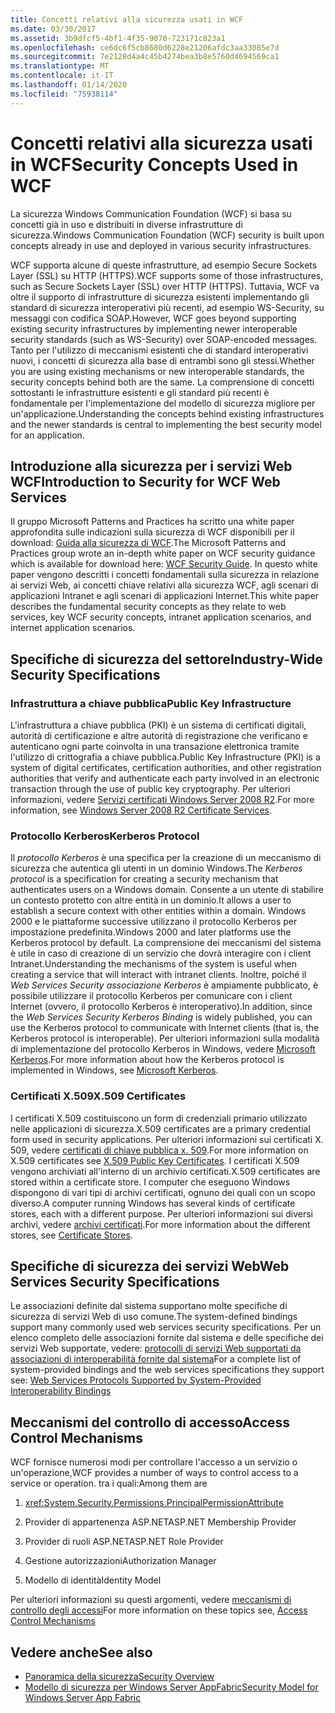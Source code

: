 ```yaml
---
title: Concetti relativi alla sicurezza usati in WCF
ms.date: 03/30/2017
ms.assetid: 3b9dfcf5-4bf1-4f35-9070-723171c823a1
ms.openlocfilehash: ce6dc6f5cb8680d6228e21206afdc3aa33085e7d
ms.sourcegitcommit: 7e2128d4a4c45b4274bea3b8e5760d4694569ca1
ms.translationtype: MT
ms.contentlocale: it-IT
ms.lasthandoff: 01/14/2020
ms.locfileid: "75938114"
---
```

# <a name="security-concepts-used-in-wcf"></a><span data-ttu-id="2ad0f-102">Concetti relativi alla sicurezza usati in WCF</span><span class="sxs-lookup"><span data-stu-id="2ad0f-102">Security Concepts Used in WCF</span></span>
<span data-ttu-id="2ad0f-103">La sicurezza Windows Communication Foundation (WCF) si basa su concetti già in uso e distribuiti in diverse infrastrutture di sicurezza.</span><span class="sxs-lookup"><span data-stu-id="2ad0f-103">Windows Communication Foundation (WCF) security is built upon concepts already in use and deployed in various security infrastructures.</span></span>  
  
 <span data-ttu-id="2ad0f-104">WCF supporta alcune di queste infrastrutture, ad esempio Secure Sockets Layer (SSL) su HTTP (HTTPS).</span><span class="sxs-lookup"><span data-stu-id="2ad0f-104">WCF supports some of those infrastructures, such as Secure Sockets Layer (SSL) over HTTP (HTTPS).</span></span> <span data-ttu-id="2ad0f-105">Tuttavia, WCF va oltre il supporto di infrastrutture di sicurezza esistenti implementando gli standard di sicurezza interoperativi più recenti, ad esempio WS-Security, su messaggi con codifica SOAP.</span><span class="sxs-lookup"><span data-stu-id="2ad0f-105">However, WCF goes beyond supporting existing security infrastructures by implementing newer interoperable security standards (such as WS-Security) over SOAP-encoded messages.</span></span> <span data-ttu-id="2ad0f-106">Tanto per l'utilizzo di meccanismi esistenti che di standard interoperativi nuovi, i concetti di sicurezza alla base di entrambi sono gli stessi.</span><span class="sxs-lookup"><span data-stu-id="2ad0f-106">Whether you are using existing mechanisms or new interoperable standards, the security concepts behind both are the same.</span></span> <span data-ttu-id="2ad0f-107">La comprensione di concetti sottostanti le infrastrutture esistenti e gli standard più recenti è fondamentale per l'implementazione del modello di sicurezza migliore per un'applicazione.</span><span class="sxs-lookup"><span data-stu-id="2ad0f-107">Understanding the concepts behind existing infrastructures and the newer standards is central to implementing the best security model for an application.</span></span>  
  
## <a name="introduction-to-security-for-wcf-web-services"></a><span data-ttu-id="2ad0f-108">Introduzione alla sicurezza per i servizi Web WCF</span><span class="sxs-lookup"><span data-stu-id="2ad0f-108">Introduction to Security for WCF Web Services</span></span>  
 <span data-ttu-id="2ad0f-109">Il gruppo Microsoft Patterns and Practices ha scritto una white paper approfondita sulle indicazioni sulla sicurezza di WCF disponibili per il download: [Guida alla sicurezza di WCF](https://go.microsoft.com/fwlink/?LinkId=210210).</span><span class="sxs-lookup"><span data-stu-id="2ad0f-109">The Microsoft Patterns and Practices group wrote an in-depth white paper on WCF security guidance which is available for download here: [WCF Security Guide](https://go.microsoft.com/fwlink/?LinkId=210210).</span></span> <span data-ttu-id="2ad0f-110">In questo white paper vengono descritti i concetti fondamentali sulla sicurezza in relazione ai servizi Web, ai concetti chiave relativi alla sicurezza WCF, agli scenari di applicazioni Intranet e agli scenari di applicazioni Internet.</span><span class="sxs-lookup"><span data-stu-id="2ad0f-110">This white paper describes the fundamental security concepts as they relate to web services, key WCF security concepts, intranet application scenarios, and internet application scenarios.</span></span>  
  
## <a name="industry-wide-security-specifications"></a><span data-ttu-id="2ad0f-111">Specifiche di sicurezza del settore</span><span class="sxs-lookup"><span data-stu-id="2ad0f-111">Industry-Wide Security Specifications</span></span>  
  
### <a name="public-key-infrastructure"></a><span data-ttu-id="2ad0f-112">Infrastruttura a chiave pubblica</span><span class="sxs-lookup"><span data-stu-id="2ad0f-112">Public Key Infrastructure</span></span>  
 <span data-ttu-id="2ad0f-113">L'infrastruttura a chiave pubblica (PKI) è un sistema di certificati digitali, autorità di certificazione e altre autorità di registrazione che verificano e autenticano ogni parte coinvolta in una transazione elettronica tramite l'utilizzo di crittografia a chiave pubblica.</span><span class="sxs-lookup"><span data-stu-id="2ad0f-113">Public Key Infrastructure (PKI) is a system of digital certificates, certification authorities, and other registration authorities that verify and authenticate each party involved in an electronic transaction through the use of public key cryptography.</span></span> <span data-ttu-id="2ad0f-114">Per ulteriori informazioni, vedere [Servizi certificati Windows Server 2008 R2](https://go.microsoft.com/fwlink/?LinkId=210211).</span><span class="sxs-lookup"><span data-stu-id="2ad0f-114">For more information, see [Windows Server 2008 R2 Certificate Services](https://go.microsoft.com/fwlink/?LinkId=210211).</span></span>  
  
### <a name="kerberos-protocol"></a><span data-ttu-id="2ad0f-115">Protocollo Kerberos</span><span class="sxs-lookup"><span data-stu-id="2ad0f-115">Kerberos Protocol</span></span>  
 <span data-ttu-id="2ad0f-116">Il *protocollo Kerberos* è una specifica per la creazione di un meccanismo di sicurezza che autentica gli utenti in un dominio Windows.</span><span class="sxs-lookup"><span data-stu-id="2ad0f-116">The *Kerberos protocol* is a specification for creating a security mechanism that authenticates users on a Windows domain.</span></span> <span data-ttu-id="2ad0f-117">Consente a un utente di stabilire un contesto protetto con altre entità in un dominio.</span><span class="sxs-lookup"><span data-stu-id="2ad0f-117">It allows a user to establish a secure context with other entities within a domain.</span></span> <span data-ttu-id="2ad0f-118">Windows 2000 e le piattaforme successive utilizzano il protocollo Kerberos per impostazione predefinita.</span><span class="sxs-lookup"><span data-stu-id="2ad0f-118">Windows 2000 and later platforms use the Kerberos protocol by default.</span></span> <span data-ttu-id="2ad0f-119">La comprensione dei meccanismi del sistema è utile in caso di creazione di un servizio che dovrà interagire con i client Intranet.</span><span class="sxs-lookup"><span data-stu-id="2ad0f-119">Understanding the mechanisms of the system is useful when creating a service that will interact with intranet clients.</span></span> <span data-ttu-id="2ad0f-120">Inoltre, poiché il *Web Services Security associazione Kerberos* è ampiamente pubblicato, è possibile utilizzare il protocollo Kerberos per comunicare con i client Internet (ovvero, il protocollo Kerberos è interoperativo).</span><span class="sxs-lookup"><span data-stu-id="2ad0f-120">In addition, since the *Web Services Security Kerberos Binding* is widely published, you can use the Kerberos protocol to communicate with Internet clients (that is, the Kerberos protocol is interoperable).</span></span> <span data-ttu-id="2ad0f-121">Per ulteriori informazioni sulla modalità di implementazione del protocollo Kerberos in Windows, vedere [Microsoft Kerberos](https://go.microsoft.com/fwlink/?LinkId=210212).</span><span class="sxs-lookup"><span data-stu-id="2ad0f-121">For more information about how the Kerberos protocol is implemented in Windows, see  [Microsoft Kerberos](https://go.microsoft.com/fwlink/?LinkId=210212).</span></span>  
  
### <a name="x509-certificates"></a><span data-ttu-id="2ad0f-122">Certificati X.509</span><span class="sxs-lookup"><span data-stu-id="2ad0f-122">X.509 Certificates</span></span>  
 <span data-ttu-id="2ad0f-123">I certificati X.509 costituiscono un form di credenziali primario utilizzato nelle applicazioni di sicurezza.</span><span class="sxs-lookup"><span data-stu-id="2ad0f-123">X.509 certificates are a primary credential form used in security applications.</span></span> <span data-ttu-id="2ad0f-124">Per ulteriori informazioni sui certificati X. 509, vedere [certificati di chiave pubblica x. 509](https://go.microsoft.com/fwlink/?LinkId=210213).</span><span class="sxs-lookup"><span data-stu-id="2ad0f-124">For more information on X.509 certificates see [X.509 Public Key Certificates](https://go.microsoft.com/fwlink/?LinkId=210213).</span></span> <span data-ttu-id="2ad0f-125">I certificati X.509 vengono archiviati all'interno di un archivio certificati.</span><span class="sxs-lookup"><span data-stu-id="2ad0f-125">X.509 certificates are stored within a certificate store.</span></span> <span data-ttu-id="2ad0f-126">I computer che eseguono Windows dispongono di vari tipi di archivi certificati, ognuno dei quali con un scopo diverso.</span><span class="sxs-lookup"><span data-stu-id="2ad0f-126">A computer running Windows has several kinds of certificate stores, each with a different purpose.</span></span> <span data-ttu-id="2ad0f-127">Per ulteriori informazioni sui diversi archivi, vedere [archivi certificati](https://go.microsoft.com/fwlink/?LinkID=87787).</span><span class="sxs-lookup"><span data-stu-id="2ad0f-127">For more information about the different stores, see [Certificate Stores](https://go.microsoft.com/fwlink/?LinkID=87787).</span></span>  
  
## <a name="web-services-security-specifications"></a><span data-ttu-id="2ad0f-128">Specifiche di sicurezza dei servizi Web</span><span class="sxs-lookup"><span data-stu-id="2ad0f-128">Web Services Security Specifications</span></span>  
 <span data-ttu-id="2ad0f-129">Le associazioni definite dal sistema supportano molte specifiche di sicurezza di servizi Web di uso comune.</span><span class="sxs-lookup"><span data-stu-id="2ad0f-129">The system-defined bindings support many commonly used web services security specifications.</span></span> <span data-ttu-id="2ad0f-130">Per un elenco completo delle associazioni fornite dal sistema e delle specifiche dei servizi Web supportate, vedere: [protocolli di servizi Web supportati da associazioni di interoperabilità fornite dal sistema](../../../../docs/framework/wcf/feature-details/web-services-protocols-supported-by-system-provided-interoperability-bindings.md)</span><span class="sxs-lookup"><span data-stu-id="2ad0f-130">For a complete list of system-provided bindings and the web services specifications they support see: [Web Services Protocols Supported by System-Provided Interoperability Bindings](../../../../docs/framework/wcf/feature-details/web-services-protocols-supported-by-system-provided-interoperability-bindings.md)</span></span>  
  
## <a name="access-control-mechanisms"></a><span data-ttu-id="2ad0f-131">Meccanismi del controllo di accesso</span><span class="sxs-lookup"><span data-stu-id="2ad0f-131">Access Control Mechanisms</span></span>  
 <span data-ttu-id="2ad0f-132">WCF fornisce numerosi modi per controllare l'accesso a un servizio o un'operazione,</span><span class="sxs-lookup"><span data-stu-id="2ad0f-132">WCF provides a number of ways to control access to a service or operation.</span></span> <span data-ttu-id="2ad0f-133">tra i quali:</span><span class="sxs-lookup"><span data-stu-id="2ad0f-133">Among them are</span></span>  
  
1. <xref:System.Security.Permissions.PrincipalPermissionAttribute>  
  
2. <span data-ttu-id="2ad0f-134">Provider di appartenenza ASP.NET</span><span class="sxs-lookup"><span data-stu-id="2ad0f-134">ASP.NET Membership Provider</span></span>  
  
3. <span data-ttu-id="2ad0f-135">Provider di ruoli ASP.NET</span><span class="sxs-lookup"><span data-stu-id="2ad0f-135">ASP.NET Role Provider</span></span>  
  
4. <span data-ttu-id="2ad0f-136">Gestione autorizzazioni</span><span class="sxs-lookup"><span data-stu-id="2ad0f-136">Authorization Manager</span></span>  
  
5. <span data-ttu-id="2ad0f-137">Modello di identità</span><span class="sxs-lookup"><span data-stu-id="2ad0f-137">Identity Model</span></span>  
  
 <span data-ttu-id="2ad0f-138">Per ulteriori informazioni su questi argomenti, vedere [meccanismi di controllo degli accessi](../../../../docs/framework/wcf/feature-details/access-control-mechanisms.md)</span><span class="sxs-lookup"><span data-stu-id="2ad0f-138">For more information on these topics see, [Access Control Mechanisms](../../../../docs/framework/wcf/feature-details/access-control-mechanisms.md)</span></span>  
  
## <a name="see-also"></a><span data-ttu-id="2ad0f-139">Vedere anche</span><span class="sxs-lookup"><span data-stu-id="2ad0f-139">See also</span></span>

- [<span data-ttu-id="2ad0f-140">Panoramica della sicurezza</span><span class="sxs-lookup"><span data-stu-id="2ad0f-140">Security Overview</span></span>](../../../../docs/framework/wcf/feature-details/security-overview.md)
- [<span data-ttu-id="2ad0f-141">Modello di sicurezza per Windows Server AppFabric</span><span class="sxs-lookup"><span data-stu-id="2ad0f-141">Security Model for Windows Server App Fabric</span></span>](https://go.microsoft.com/fwlink/?LinkID=201279&clcid=0x409)
